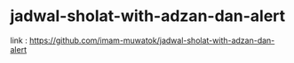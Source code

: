 # jadwal-sholat-with-adzan-dan-alert

link : https://github.com/imam-muwatok/jadwal-sholat-with-adzan-dan-alert
